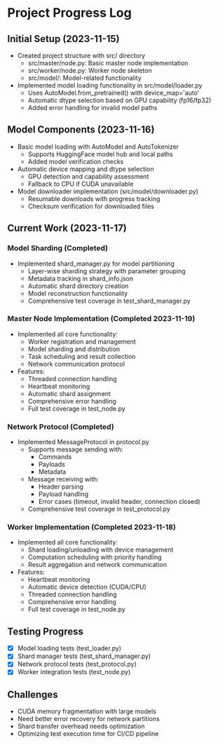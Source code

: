 # Project Progress Log

## Initial Setup (2023-11-15)
- Created project structure with src/ directory
  - src/master/node.py: Basic master node implementation
  - src/worker/node.py: Worker node skeleton
  - src/model/: Model-related functionality
- Implemented model loading functionality in src/model/loader.py
  - Uses AutoModel.from_pretrained() with device_map='auto'
  - Automatic dtype selection based on GPU capability (fp16/fp32)
  - Added error handling for invalid model paths

## Model Components (2023-11-16)
- Basic model loading with AutoModel and AutoTokenizer
  - Supports HuggingFace model hub and local paths
  - Added model verification checks
- Automatic device mapping and dtype selection
  - GPU detection and capability assessment
  - Fallback to CPU if CUDA unavailable
- Model downloader implementation (src/model/downloader.py)
  - Resumable downloads with progress tracking
  - Checksum verification for downloaded files

## Current Work (2023-11-17)
### Model Sharding (Completed)
- Implemented shard_manager.py for model partitioning
  - Layer-wise sharding strategy with parameter grouping
  - Metadata tracking in shard_info.json
  - Automatic shard directory creation
  - Model reconstruction functionality
  - Comprehensive test coverage in test_shard_manager.py

### Master Node Implementation (Completed 2023-11-19)
- Implemented all core functionality:
  - Worker registration and management
  - Model sharding and distribution
  - Task scheduling and result collection
  - Network communication protocol
- Features:
  - Threaded connection handling
  - Heartbeat monitoring
  - Automatic shard assignment
  - Comprehensive error handling
  - Full test coverage in test_node.py

### Network Protocol (Completed)
- Implemented MessageProtocol in protocol.py
  - Supports message sending with:
    - Commands
    - Payloads
    - Metadata
  - Message receiving with:
    - Header parsing
    - Payload handling
    - Error cases (timeout, invalid header, connection closed)
  - Comprehensive test coverage in test_protocol.py

### Worker Implementation (Completed 2023-11-18)
- Implemented all core functionality:
  - Shard loading/unloading with device management
  - Computation scheduling with priority handling
  - Result aggregation and network communication
- Features:
  - Heartbeat monitoring
  - Automatic device detection (CUDA/CPU)
  - Threaded connection handling
  - Comprehensive error handling
  - Full test coverage in test_node.py

## Testing Progress
- [x] Model loading tests (test_loader.py)
- [x] Shard manager tests (test_shard_manager.py)
- [x] Network protocol tests (test_protocol.py)
- [x] Worker integration tests (test_node.py)

## Challenges
- CUDA memory fragmentation with large models
- Need better error recovery for network partitions
- Shard transfer overhead needs optimization
- Optimizing test execution time for CI/CD pipeline